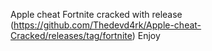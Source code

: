 Apple cheat Fortnite cracked with release (https://github.com/Thedevd4rk/Apple-cheat-Cracked/releases/tag/fortnite) Enjoy
